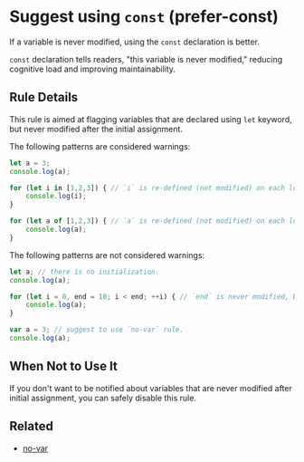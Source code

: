 # Suggest using `const` (prefer-const)

If a variable is never modified, using the `const` declaration is better.

`const` declaration tells readers, "this variable is never modified," reducing cognitive load and improving maintainability.

## Rule Details

This rule is aimed at flagging variables that are declared using `let` keyword, but never modified after the initial assignment.

The following patterns are considered warnings:

```js
let a = 3;
console.log(a);
```

```js
for (let i in [1,2,3]) { // `i` is re-defined (not modified) on each loop step.
    console.log(i);
}
```

```js
for (let a of [1,2,3]) { // `a` is re-defined (not modified) on each loop step.
    console.log(a);
}
```

The following patterns are not considered warnings:

```js
let a; // there is no initialization.
console.log(a);
```

```js
for (let i = 0, end = 10; i < end; ++i) { // `end` is never modified, but we cannot separate the declarations without modifying the scope.
    console.log(a);
}
```

```js
var a = 3; // suggest to use `no-var` rule.
console.log(a);
```

## When Not to Use It

If you don't want to be notified about variables that are never modified after initial assignment, you can safely disable this rule.

## Related

* [no-var](no-var.md)
